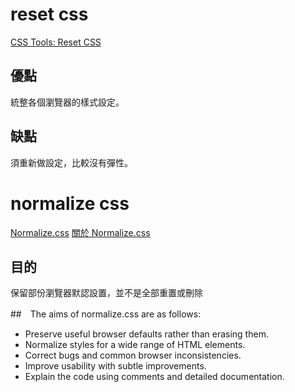 # reset css
[CSS Tools: Reset CSS](https://meyerweb.com/eric/tools/css/reset/)
<br>

## 優點
統整各個瀏覽器的樣式設定。
## 缺點
須重新做設定，比較沒有彈性。

# normalize css
[Normalize.css](http://necolas.github.io/normalize.css/)
[關於 Normalize.css](http://nicolasgallagher.com/about-normalize-css/)

## 目的
保留部份瀏覽器默認設置，並不是全部重置或刪除

##　The aims of normalize.css are as follows:

+ Preserve useful browser defaults rather than erasing them.
+ Normalize styles for a wide range of HTML elements.
+ Correct bugs and common browser inconsistencies.
+ Improve usability with subtle improvements.
+ Explain the code using comments and detailed documentation.
